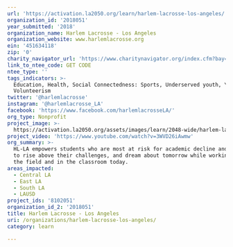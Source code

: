 ```yaml
---
url: 'https://activation.la2050.org/learn/harlem-lacrosse-los-angeles/'
organization_id: '2018051'
year_submitted: '2018'
organization_name: Harlem Lacrosse - Los Angeles
organization_website: www.harlemlacrosse.org
ein: '451634118'
zip: '0'
charity_navigator_url: 'https://www.charitynavigator.org/index.cfm?bay=search.profile&ein=451634118'
link_to_ntee_code: GET CODE
ntee_type: ''
tags_indicators: >-
  Education, Health, Social Connectedness: Sports, Underserved youth, Youth,
  Volunteerism
twitter: '@harlemlacrosse'
instagram: '@harlemlacrosse_LA'
facebook: 'https://www.facebook.com/harlemlacrosseLA/'
org_type: Nonprofit
project_image: >-
  https://activation.la2050.org/assets/images/learn/2048-wide/harlem-lacrosse-los-angeles.jpg
project_video: 'https://www.youtube.com/watch?v=3WVD26iAwmw'
org_summary: >-
  HL-LA empowers students who are most at risk for academic decline and dropout
  to rise above their challenges, and dream about tomorrow while working hard on
  the field and in the classroom today.
areas_impacted:
  - Central LA
  - East LA
  - South LA
  - LAUSD
project_ids: '8102051'
organization_id_2: '2018051'
title: Harlem Lacrosse - Los Angeles
uri: /organizations/harlem-lacrosse-los-angeles/
category: learn

---
```

